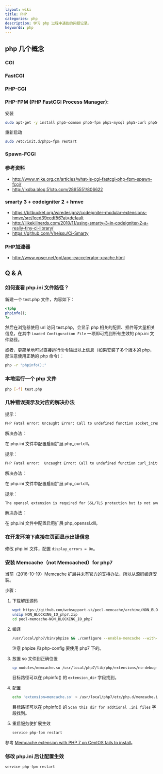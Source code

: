 ```yaml
---
layout: wiki
title: PHP
categories: php
description: 学习 php 过程中遇到的问题记录。
keywords: php
---
```


## php 几个概念
### CGI

### FastCGI

### PHP-CGI

### PHP-FPM (PHP FastCGI Process Manager):
安装
```sh
sudo apt-get -y install php5-common php5-fpm php5-mysql php5-curl php5-gd php-pear php5-mcrypt php5-memcache php5-snmp php5-sqlite php5-tidy php5-xmlrpc php5-xsl
```
重新启动
```sh
sudo /etc/init.d/php5-fpm restart
```
### Spawn-FCGI

### 参考资料
* <http://www.mike.org.cn/articles/what-is-cgi-fastcgi-php-fpm-spawn-fcgi/>
* <http://ixdba.blog.51cto.com/2895551/806622>

### smarty 3 + codeigniter 2 + hmvc

* <https://bitbucket.org/wiredesignz/codeigniter-modular-extensions-hmvc/src/fecd39ccdf56?at=default>
* <http://ilikekillnerds.com/2010/11/using-smarty-3-in-codeigniter-2-a-really-tiny-ci-library/>
* <https://github.com/Vheissu/Ci-Smarty>

### PHP加速器
* <http://www.vpser.net/opt/apc-eaccelerator-xcache.html>

## Q & A

### 如何查看 php.ini 文件路径？

新建一个 test.php 文件，内容如下：

```php
<?php
phpinfo();
?>
```

然后在浏览器使用 url 访问 test.php，会显示 php 相关的配置、插件等大量相关信息，在其中 `Loaded Configuration File` 一项即可找到所有生效的 php.ini 文件路径。

或者，更简单地可以直接运行命令输出以上信息（如果安装了多个版本的 php，那注意使用正确的 php 命令）：

```sh
php -r "phpinfo();"
```

### 本地运行一个 php 文件

```sh
php [-f] test.php
```

### 几种错误提示及对应的解决办法

提示：

```sh
PHP Fatal error: Uncaught Error: Call to undefined function socket_create()
```

解决办法：

在 php.ini 文件中配置启用扩展 php_curl.dll。

提示：

```sh
PHP Fatal error:  Uncaught Error: Call to undefined function curl_init()
```

解决办法：

在 php.ini 文件中配置启用扩展 php_curl.dll。

提示：

```sh
The openssl extension is required for SSL/TLS protection but is not available. If you can not enable the openssl extension, you can disable this error, at your own risk, by setting the 'disable-tls' option to true
```

解决办法：

在 php.ini 文件中配置启用扩展 php_openssl.dll。

### 在开发环境下直接在页面显示出错信息

修改 php.ini 文件，配置 `display_errors = On`。

### 安装 Memcache（not Memcached）for php7

当前（2016-10-19）Memcache 扩展并未有官方的支持办法，所以从源码编译安装。

步骤：

1. 下载解压源码

   ```sh
   wget https://github.com/websupport-sk/pecl-memcache/archive/NON_BLOCKING_IO_php7.zip
   unzip NON_BLOCKING_IO_php7.zip
   cd pecl-memcache-NON_BLOCKING_IO_php7
   ```

2. 编译

   ```sh
   /usr/local/php7/bin/phpize && ./configure --enable-memcache --with-php-config=/usr/local/php7/bin/php-config && make
   ```

   注意 phpize 和 php-config 要使用 php7 下的。

3. 放置 so 文件到正确位置

   ```sh
   cp modules/memcache.so /usr/local/php7/lib/php/extensions/no-debug-non-zts-20151012/memcache.so
   ```

   目标路径可以在 phpinfo() 的 `extension_dir` 字段找到。

4. 配置

   ```sh
   echo 'extension=memcache.so' > /usr/local/php7/etc/php.d/memcache.ini
   ```

   目标路径可以在 phpinfo() 的 `Scan this dir for addtional .ini files` 字段找到。

5. 重启服务使扩展生效

   ```sh
   service php-fpm restart
   ```

参考 [Memcache extension with PHP 7 on CentOS fails to install](http://stackoverflow.com/questions/37550910/memcache-extension-with-php-7-on-centos-fails-to-install)。

### 修改 php.ini 后让配置生效

```sh
service php-fpm restart
```
